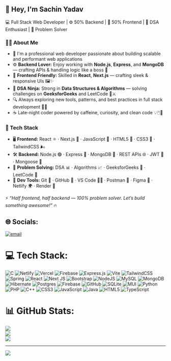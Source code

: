 ## 👋 Hey, I'm Sachin Yadav

💻 Full Stack Web Developer | ⚙️ 50% Backend | 🎨 50% Frontend | 🧠 DSA Enthusiast | 🚀 Problem Solver

### 🙋‍♂️ About Me

- 🔧 I'm a professional web developer passionate about building scalable and performant web applications  
- ⚙️ **Backend Lover:** Enjoy working with **Node.js**, **Express**, and **MongoDB** — crafting APIs & handling logic like a boss 💪  
- 🎨 **Frontend Friendly:** Skilled in **React**, **Next.js** — crafting sleek & responsive UIs 🖼️✨  
- 🧠 **DSA Ninja:** Strong in **Data Structures & Algorithms** — solving challenges on **GeeksforGeeks** and LeetCode 🧩⚔️  
- 🔍 Always exploring new tools, patterns, and best practices in full stack development 🔄🔧  
- ☕ Late-night coder powered by caffeine, curiosity, and clean code 💡🖱️🧃

### 🧰 Tech Stack

- 🖥️ **Frontend:** React ⚛️ · Next.js 🔂 · JavaScript 📜 · HTML5 🧱 · CSS3 🎨 · TailwindCSS 🌬️  
- 🛠️ **Backend:** Node.js 🟢 · Express 🚂 · MongoDB 🍃 · REST APIs 🌐 · JWT 🔐 · Mongoose 🧬  
- 🧩 **Problem Solving:** DSA 📊 · Algorithms 📈 · GeeksforGeeks 🧠 · LeetCode 🧪  
- 🧰 **Dev Tools:** Git 🧲 · GitHub 🐙 · VS Code 🧑‍💻 · Postman 📮 · Figma 🎨 · Netlify 🌍 · Render 🚀

⚡ *“Half frontend, half backend — 100% problem solver. Let’s build something awesome!”* 🔥 

## 🌐 Socials:
[![email](https://img.shields.io/badge/Email-D14836?logo=gmail&logoColor=white)](mailto:sachinkumar1029yadav@gmail.com) 

# 💻 Tech Stack:
![C](https://img.shields.io/badge/c-%2300599C.svg?style=for-the-badge&logo=c&logoColor=white) ![Netlify](https://img.shields.io/badge/netlify-%23000000.svg?style=for-the-badge&logo=netlify&logoColor=#00C7B7) ![Vercel](https://img.shields.io/badge/vercel-%23000000.svg?style=for-the-badge&logo=vercel&logoColor=white) ![Firebase](https://img.shields.io/badge/firebase-%23039BE5.svg?style=for-the-badge&logo=firebase) ![Express.js](https://img.shields.io/badge/express.js-%23404d59.svg?style=for-the-badge&logo=express&logoColor=%2361DAFB) ![Vite](https://img.shields.io/badge/vite-%23646CFF.svg?style=for-the-badge&logo=vite&logoColor=white) ![TailwindCSS](https://img.shields.io/badge/tailwindcss-%2338B2AC.svg?style=for-the-badge&logo=tailwind-css&logoColor=white) ![Spring](https://img.shields.io/badge/spring-%236DB33F.svg?style=for-the-badge&logo=spring&logoColor=white) ![React](https://img.shields.io/badge/react-%2320232a.svg?style=for-the-badge&logo=react&logoColor=%2361DAFB) ![Next JS](https://img.shields.io/badge/Next-black?style=for-the-badge&logo=next.js&logoColor=white) ![Bootstrap](https://img.shields.io/badge/bootstrap-%238511FA.svg?style=for-the-badge&logo=bootstrap&logoColor=white) ![NodeJS](https://img.shields.io/badge/node.js-6DA55F?style=for-the-badge&logo=node.js&logoColor=white) ![MySQL](https://img.shields.io/badge/mysql-4479A1.svg?style=for-the-badge&logo=mysql&logoColor=white) ![MongoDB](https://img.shields.io/badge/MongoDB-%234ea94b.svg?style=for-the-badge&logo=mongodb&logoColor=white) ![Hibernate](https://img.shields.io/badge/Hibernate-59666C?style=for-the-badge&logo=Hibernate&logoColor=white) ![Postgres](https://img.shields.io/badge/postgres-%23316192.svg?style=for-the-badge&logo=postgresql&logoColor=white) ![Firebase](https://img.shields.io/badge/firebase-a08021?style=for-the-badge&logo=firebase&logoColor=ffcd34) ![GitHub](https://img.shields.io/badge/github-%23121011.svg?style=for-the-badge&logo=github&logoColor=white) ![SQLite](https://img.shields.io/badge/sqlite-%2307405e.svg?style=for-the-badge&logo=sqlite&logoColor=white) ![MUI](https://img.shields.io/badge/MUI-%230081CB.svg?style=for-the-badge&logo=mui&logoColor=white) ![Python](https://img.shields.io/badge/python-3670A0?style=for-the-badge&logo=python&logoColor=ffdd54) ![PHP](https://img.shields.io/badge/php-%23777BB4.svg?style=for-the-badge&logo=php&logoColor=white) ![C++](https://img.shields.io/badge/c++-%2300599C.svg?style=for-the-badge&logo=c%2B%2B&logoColor=white) ![CSS3](https://img.shields.io/badge/css3-%231572B6.svg?style=for-the-badge&logo=css3&logoColor=white) ![JavaScript](https://img.shields.io/badge/javascript-%23323330.svg?style=for-the-badge&logo=javascript&logoColor=%23F7DF1E) ![Java](https://img.shields.io/badge/java-%23ED8B00.svg?style=for-the-badge&logo=openjdk&logoColor=white) ![HTML5](https://img.shields.io/badge/html5-%23E34F26.svg?style=for-the-badge&logo=html5&logoColor=white) ![TypeScript](https://img.shields.io/badge/typescript-%23007ACC.svg?style=for-the-badge&logo=typescript&logoColor=white)
# 📊 GitHub Stats:
![](https://github-readme-stats.vercel.app/api?username=sachinyadav1029&theme=react&hide_border=true&include_all_commits=true&count_private=true)<br/>
![](https://nirzak-streak-stats.vercel.app/?user=sachinyadav1029&theme=react&hide_border=true)<br/>
![](https://github-readme-stats.vercel.app/api/top-langs/?username=sachinyadav1029&theme=react&hide_border=true&include_all_commits=true&count_private=true&layout=compact)

---
[![](https://visitcount.itsvg.in/api?id=sachinyadav1029&icon=0&color=0)](https://visitcount.itsvg.in)

<!-- Proudly created with GPRM ( https://gprm.itsvg.in ) -->
